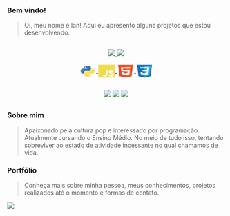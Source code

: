 ### Bem vindo!
> Oi, meu nome é Ian! Aqui eu apresento alguns projetos que estou desenvolvendo.

##

<div align="center">
  <a href="https://github.com/NerdAleatorio">
  <img height="180em" src="https://github-readme-stats.vercel.app/api?username=nerdaleatorio&show_icons=true&theme=react&include_all_commits=true&count_private=true"/>
    
  <img height="180em" src="https://github-readme-stats.vercel.app/api/top-langs/?username=nerdaleatorio&layout=compact&langs_count=7&theme=react"/>
</div>
<div align="center" style="display: inline_block"><br>
<img align="center" alt="nerd-Python" height="30" width="40" src="https://raw.githubusercontent.com/devicons/devicon/master/icons/python/python-original.svg">
  <img align="center" alt="nerd-Js" height="30" width="40" src="https://raw.githubusercontent.com/devicons/devicon/master/icons/javascript/javascript-plain.svg">
  <img align="center" alt="nerd-HTML" height="30" width="40" src="https://raw.githubusercontent.com/devicons/devicon/master/icons/html5/html5-original.svg">
  <img align="center" alt="nerd-CSS" height="30" width="40" src="https://raw.githubusercontent.com/devicons/devicon/master/icons/css3/css3-original.svg">
</div>

## 
  
 <div align="center"> 
  <a href="https://instagram.com/umdevaleatorio_" target="_blank"><img src="https://img.shields.io/badge/-Instagram-%23E4405F?style=for-the-badge&logo=instagram&logoColor=white" target="_blank"></a>
 <a href="https://discord.gg/DYXfhy8WYF" target="_blank"><img src="https://img.shields.io/badge/Discord-7289DA?style=for-the-badge&logo=discord&logoColor=white" target="_blank"></a> 
  <a href = "https://twitter.com/uianviniciuz"><img src="https://img.shields.io/badge/Twitter-1DA1F2?style=for-the-badge&logo=twitter&logoColor=white" target="_blank"></a>
</div>

##
  
### Sobre mim
> Apaixonado pela cultura pop e interessado por programação. Atualmente cursando o Ensino Médio. No meio de tudo isso, tentando sobreviver ao estado de atividade incessante no qual chamamos de vida.    
 
 ### Portfólio
 > Conheça mais sobre minha pessoa, meus conhecimentos, projetos realizados até o momento e formas de contato.
   
 [<img target="_blank" src="https://user-images.githubusercontent.com/81888827/200705592-f35c6030-4cde-42f3-9358-5cf3b136d66a.png">](https://myportfolioiv.herokuapp.com/)
